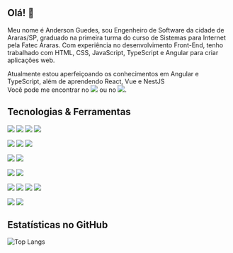 ## Olá! 👋

Meu nome é Anderson Guedes, sou Engenheiro de Software da cidade de Araras/SP, graduado na primeira turma do curso de Sistemas para Internet pela Fatec Araras. Com experiência no desenvolvimento Front-End, tenho trabalhado com HTML, CSS, JavaScript, TypeScript e Angular para criar aplicações web.

Atualmente estou aperfeiçoando os conhecimentos em Angular e TypeScript, além de aprendendo React, Vue e NestJS<br>
Você pode me encontrar no [![](https://img.shields.io/badge/LinkedIn-informational?style=flat&logo=linkedin&logoColor=white&color=2867b2)][1] ou no [![](https://img.shields.io/badge/Twitter-informational?style=flat&logo=twitter&logoColor=white&color=1da1f2)][2].

## Tecnologias & Ferramentas

![](https://img.shields.io/badge/Code-HTML-informational?style=flat&logo=html5&logoColor=white&color=20968b) ![](https://img.shields.io/badge/Code-CSS-informational?style=flat&logo=css3&logoColor=white&color=20968b) ![](https://img.shields.io/badge/Code-TypeScript-informational?style=flat&logo=TypeScript&logoColor=white&color=20968b) ![](https://img.shields.io/badge/Code-JavaScript-informational?style=flat&logo=javascript&logoColor=white&color=20968b)

![](https://img.shields.io/badge/Code-Angular-informational?style=flat&logo=angular&logoColor=white&color=20968b) ![](https://img.shields.io/badge/Code-React-informational?style=flat&logo=react&logoColor=white&color=20968b) ![](https://img.shields.io/badge/Code-Vue-informational?style=flat&logo=vue.js&logoColor=white&color=20968b)

![](https://img.shields.io/badge/Code-Node.js-informational?style=flat&logo=node.js&logoColor=white&color=20968b) ![](https://img.shields.io/badge/Tools-NestJS-informational?style=flat&logo=nestjs&logoColor=white&color=20968b)

![](https://img.shields.io/badge/Database-PostgreSQL-informational?style=flat&logo=postgresql&logoColor=white&color=20968b) ![](https://img.shields.io/badge/Database-MongoDB-informational?style=flat&logo=MongoDB&logoColor=white&color=20968b)

![](https://img.shields.io/badge/Tools-Git-informational?style=flat&logo=git&logoColor=white&color=20968b) ![](https://img.shields.io/badge/Tools-GitHub-informational?style=flat&logo=github&logoColor=white&color=20968b) ![](https://img.shields.io/badge/Tools-Docker-informational?style=flat&logo=docker&logoColor=white&color=20968b) ![](https://img.shields.io/badge/Editor-VSCode-informational?style=flat&logo=visualstudiocode&logoColor=white&color=20968b)

![](https://img.shields.io/badge/OS-Windows-informational?style=flat&logo=Windows&logoColor=white&color=20968b) ![](https://img.shields.io/badge/OS-Linux-informational?style=flat&logo=linux&logoColor=white&color=20968b)

## Estatísticas no GitHub

<!-- ![GitHub stats](https://github-readme-stats.vercel.app/api?username=andersonguedesmg&show_icons=true&theme=dark) -->

![Top Langs](https://github-readme-stats.vercel.app/api/top-langs/?username=andersonguedesmg&layout=compact&theme=dark)

<!-- Social Media -->

[1]: https://www.linkedin.com/in/anderson-guedes-mg
[2]: https://twitter.com/anderguedesmg

<!-- Resources -->
<!-- Emojis: https://emojipedia.org/emoji/ -->
<!-- Shields: https://shields.io/ -->
<!-- Awesome GitHub Profile README: https://github.com/abhisheknaiidu/awesome-github-profile-readme -->
<!-- GitHub Stats: https://github.com/anuraghazra/github-readme-stats -->
